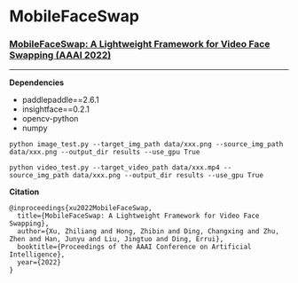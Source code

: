 # MobileFaceSwap

### [MobileFaceSwap: A Lightweight Framework for Video Face Swapping (AAAI 2022)](https://arxiv.org/abs/2201.03808)
--- 

**Dependencies**
- paddlepaddle==2.6.1
- insightface==0.2.1
- opencv-python
- numpy

```
python image_test.py --target_img_path data/xxx.png --source_img_path data/xxx.png --output_dir results --use_gpu True

python video_test.py --target_video_path data/xxx.mp4 --source_img_path data/xxx.png --output_dir results --use_gpu True
```

**Citation**
```
@inproceedings{xu2022MobileFaceSwap,
  title={MobileFaceSwap: A Lightweight Framework for Video Face Swapping},
  author={Xu, Zhiliang and Hong, Zhibin and Ding, Changxing and Zhu, Zhen and Han, Junyu and Liu, Jingtuo and Ding, Errui},
  booktitle={Proceedings of the AAAI Conference on Artificial Intelligence},
  year={2022}
}
```
